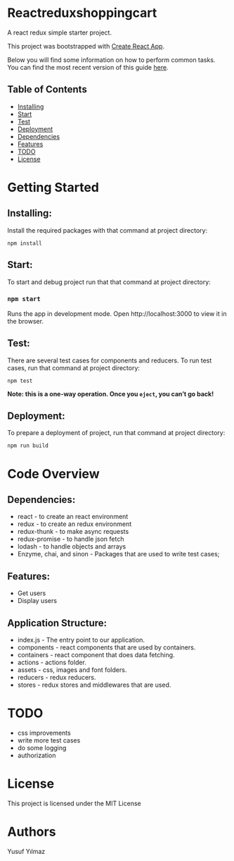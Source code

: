 # Reactreduxshoppingcart

A react redux simple starter project.

This project was bootstrapped with [Create React App](https://github.com/facebookincubator/create-react-app).

Below you will find some information on how to perform common tasks.<br>
You can find the most recent version of this guide [here](https://github.com/facebookincubator/create-react-app/blob/master/packages/react-scripts/template/README.md).


## Table of Contents

- [Installing](#Installing)
- [Start](#Start)
- [Test](#Test)
- [Deployment](#Deployment)
- [Dependencies](#Dependencies)
- [Features](#Features)
- [TODO](#TODO)
- [License](#License)


# Getting Started

## Installing:

Install the required packages with that command at project directory:

    npm install 

## Start:

To start and debug project run that that command at project directory:

### `npm start`

Runs the app in development mode. Open http://localhost:3000 to view it in the browser. 

## Test:

There are several test cases for components and reducers. To run test cases, run that command at project directory:

    npm test 

**Note: this is a one-way operation. Once you `eject`, you can’t go back!**

## Deployment:

To prepare a deployment of project, run that command at project directory:

    npm run build 

# Code Overview

## Dependencies:
   
-   react - to create an react environment 
-   redux - to create an redux environment 
-   redux-thunk - to make async requests 
-   redux-promise - to handle json fetch
-   lodash - to handle objects and arrays
-   Enzyme, chai, and sinon  - Packages that are used to write test cases;                     

## Features:

-   Get users
-   Display users


## Application Structure:

-   index.js - The entry point to our application.
-   components - react components that are used by containers.
-   containers - react component that does data fetching.
-   actions - actions folder.
-   assets - css, images and font folders.
-   reducers - redux reducers.
-   stores - redux stores and middlewares that are used.


# TODO

- css improvements
- write more test cases
- do some logging
- authorization

# License

This project is licensed under the MIT License 

# Authors

Yusuf Yılmaz